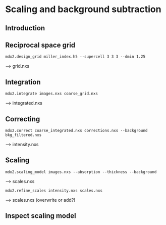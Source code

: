 # Scaling and background subtraction

## Introduction

## Reciprocal space grid

```
mdx2.design_grid miller_index.h5 --supercell 3 3 3 --dmin 1.25
```
--> grid.nxs

## Integration

```
mdx2.integrate images.nxs coarse_grid.nxs
```
--> integrated.nxs

## Correcting

```
mdx2.correct coarse_integrated.nxs corrections.nxs --background bkg_filtered.nxs
```
--> intensity.nxs

## Scaling

```
mdx2.scaling_model images.nxs --absorption --thickness --background
```
--> scales.nxs
```
mdx2.refine_scales intensity.nxs scales.nxs
```
--> scales.nxs (overwrite or add?)

## Inspect scaling model
